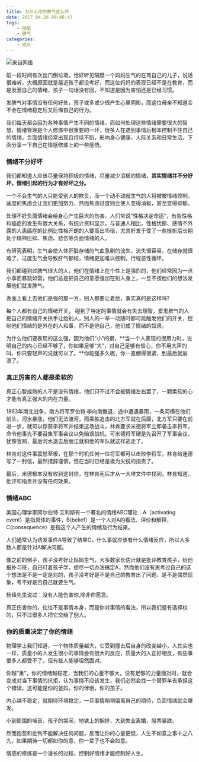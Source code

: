 ```yaml
---
title: 为什么你的脾气这么坏
date: 2017.04.26 08:46:43
tags:
	- 随笔
	- 脾气
categories:
	- 成长
---
```

![来自网络](http://image.nianlun.tech/2020/11/07/3dce744fb0f34ee5b167711c4a474eb9.png)

前一段时间有次出门倒垃圾，恰好听见隔壁一个妈妈生气的在骂自己的儿子，说话很难听，大概原因就是最近孩子都没考好，而这位妈妈的表现已经不是在教育，而是发泄自己的情绪，孩子一句话没有回，不知道是因为害怕还是已经习惯。

发脾气对事情没有任何好处，孩子或多或少很产生心里阴影，而这位母亲不知道会不会在情绪稳定后又后悔自己的行为。

我们每天都会因为各种事情产生不同的情绪，而如何处理这些情绪需要很大的智慧，情绪管理是个人修炼中很重要的一环，很多人在遇到事情后根本控制不住自己的情绪，负面情绪经常出现且持续不断，影响身心健康，人际关系和日常生活。下面分享一下自己在情感修炼上的一些感悟。
### 情绪不分好坏
我们都知道人应该尽量保持积极的情绪，尽量减少消极的情绪，**其实情绪并不分好坏，情绪引起的行为才有好坏之分。**

一个不会生气的人只能受别人的欺负，而一个动不动就生气的人将被被情绪控制。适度的焦虑会让我们更加努力，然而焦虑过度则会使人变得消极，甚至变得抑郁。

处理不好负面情绪会给身心产生巨大的伤害，人们常说“性格决定命运“，有些性格和癌症的发生有很大关系，有统计资料显示，与普通人相比，性格忧郁、感情不外露的人患癌症的比例比性格开朗的人要高出15倍，尤其好发于受了一些挫折后长期处于精神压抑、焦虑、悲伤等负面情绪的人。

有研究表明，生气会使人体肝脏存储的气血急剧的流失，流失很容易，在储存就很难了，过度生气会导致肝气郁结，情绪更加难以控制，行程恶性循环。


我们都碰到过脾气很大的人，他们在情绪上在个性上是强烈的，他们经常因为一点小事而暴跳如雷，他们总是把自己的意愿强加在别人身上，一旦不按他们的想法发展他们就发脾气。

表面上看上去他们是强的那一方，别人都要让着他，事实真的是这样吗?

每个人都有自己的情绪开关， 碰到了特定的事情就会有失去理智，爱发脾气的人把自己的情绪开关拱手让给别人，别人的一举一动随时都可能触发他们的开关，控制他们情绪的是外在的人和事，而不是他自己，他们成了情绪的奴隶。

为什么他们要表现的这么强，因为他们“小”的很，**当一个人表现的很用力时，说明自己的内心已经不够了，你如果足够“大”，对自己足够有信心，你不用大声的叫，你只要轻声的说就可以了。**你能强多久呢，你一直绷得很紧，到最后就崩溃了。

### 真正厉害的人都是柔软的
真正心智成熟的人不是没有情绪，他们只不过不会被情绪左右罢了，一颗柔软的心才能有真正强大的内在力量。

 1863年南北战争，南方将军罗伯特·李向南撤退，途中遭遇暴雨，一条河横在他们前头，河水暴涨，他们无法渡河，而乘胜追击的北方军就在后面，北方军只要在前进一步，就可以俘获李将军并结束这场战斗，林肯要求米德将军立即袭击李将军，命令他事先不要召集军事会议以免贻误战机。可米德将军硬是先召开了军事会议，犹豫官网，最后河水退去后丽江就和他的军队就这样逃走了。

林肯对这件事震怒至极，在那个时机任何一位将军都可以击败李将军，林肯给迷德写了一封信，最然措辞谨慎，但在当时已经是极为尖锐的指责了。

最后，米德根本没有收到这封信，在林肯死后才从一大堆文件中找到，林肯知道，批评和指责并没有任何效果。

### 情绪ABC
美国心理学家阿尔伯特·艾利斯有一个著名的情绪ABC理论：A（activating event）是指具体的事件，B(belief）是一个人对A的看法、评价和解释，C(consequence）是指这个人产生的情绪及行为结果。

人们通常认为诱发事件A导致了结果C，什么事就应该有什么情绪反应，所以大多数人都是针对A解决问题。

像之前的例子，孩子没考好让妈妈生气，大多数家长估计就是批评教育孩子，给他报补习班，自己盯着孩子学，想尽一切办法搞定A，然而他们没有思考过自己的这个想法是不是一定是对的，孩子没考好是不是自己的教育出了问题，是不是偶然现象，考不好是否自己就要生气。

杨绛先生说过：没有人能伤害你,除非你愿意。

真正伤害你的，往往不是事情本身，而是你对事情的看法，所以我们是有选择权的，只不过很多人把它交给了别人。


### 你的质量决定了你的情绪
物理学上我们知道，一个物体质量越大，它受到撞击后自身的改变越小，人其实也一样，质量小的人发生很小的事情会有很大的反应，质量大的人正好相反，有些事很多人都受不了，但有些人能够坦然面对。

你越“重”，你的情绪越稳定，当我们的心量不够大，没有足够的力量面对时，就会变成对当下事情的抗拒，认为事情不应该发生，我们必然会找一个替罪羊去承担这个错误，这可能是你的爸妈，你的伴侣，你的孩子。

内心越不稳定，就期待环境稳定，一旦事情稍稍偏离自己的期待，负面情绪就会爆发。

小到周围的噪音，孩子的哭闹，地铁上的拥挤，大到失业离婚，股票暴跌。

然而抱怨和批判不能解决任何问题，反而让你的心量更低，人生不如意之事十之八九，如果期待一切都如你的意，你一辈子也不会如意。

情感的修炼是一个漫长的过程，控制好情绪才能控制好人生。
